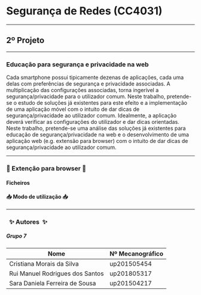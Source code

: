 # Segurança de Redes (CC4031)

------------------------------------------------------------------------

## 2º Projeto

------------------------------------------------------------------------

### Educação para segurança e privacidade na web
Cada smartphone possui tipicamente dezenas de aplicações, cada uma delas com preferências de segurança e privacidade associadas. A multiplicação das configurações associadas, torna ingerível a segurança/privacidade para o utilizador comum. Neste trabalho, pretende-se o estudo de soluções já existentes para este efeito e a implementação de uma aplicação móvel com o intuito de dar dicas de segurança/privacidade ao utilizador comum. Idealmente, a aplicação deverá verificar as configurações do utilizador e dar dicas orientadas.
Neste trabalho, pretende-se uma análise das soluções já existentes para educação de segurança/privacidade na web e o desenvolvimento de uma aplicação web (e.g. extensão para browser) com o intuito de dar dicas de segurança/privacidade ao utilizador comum.

------------------------------------------------------------------------

### :fox_face: Extenção para browser :fox_face:

#### Ficheiros



#### :inbox_tray: Modo de utilização :inbox_tray:


------------------------------------------------------------------------

### &nbsp; :sparkles: Autores&nbsp; :sparkles:

##### Grupo 7

| Nome                            | Nº Mecanográfico   |
| ------------------------------- | -------------------| 
| Cristiana Morais da Silva       | up201505454        |
| Rui Manuel Rodrigues dos Santos | up201805317        |
| Sara Daniela Ferreira de Sousa  | up201504217        |
